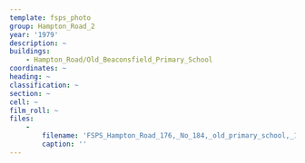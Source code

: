 ```yaml
---
template: fsps_photo
group: Hampton_Road_2
year: '1979'
description: ~
buildings:
    - Hampton_Road/Old_Beaconsfield_Primary_School
coordinates: ~
heading: ~
classification: ~
section: ~
cell: ~
film_roll: ~
files:
    -
        filename: 'FSPS_Hampton_Road_176,_No_184,_old_primary_school,_18-H-13,_1979.png'
        caption: ''
---
```


